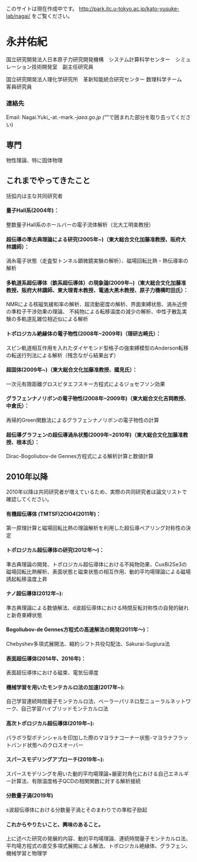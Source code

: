 このサイトは現在作成中です。
http://park.itc.u-tokyo.ac.jp/kato-yusuke-lab/nagai/
をご覧ください。

# 永井佑紀

国立研究開発法人日本原子力研究開発機構　システム計算科学センター　シミュレーション技術開発室　副主任研究員 

国立研究開発法人理化学研究所　革新知能統合研究センター 数理科学チーム　客員研究員 

### 連絡先
Email: Nagai.Yuki_-at.-mark.-_jaea.go.jp ("_"で囲まれた部分を取り去ってください) 

## 専門
物性理論、特に固体物理


## これまでやってきたこと

括弧内は主な共同研究者

#### 量子Hall系(2004年)：
整数量子Hall系のホールバーの電子流体解析（北大工明楽教授）
#### 超伝導の準古典理論による研究(2005年~)（東大総合文化加藤准教授、阪府大林講師）：
渦糸電子状態（走査型トンネル顕微鏡実験の解析）、磁場回転比熱・熱伝導率の解析
#### 多軌道系超伝導体（鉄系超伝導体）の現象論(2009年~)（東大総合文化加藤准教授、阪府大林講師、東大理青木教授、電通大黒木教授、原子力機構町田氏）：
NMRによる核磁気緩和率の解析、超流動密度の解析、界面束縛状態、渦糸近傍の準粒子干渉効果の理論、 不純物による転移温度の減少の解析、中性子散乱実験の多軌道乱雑位相近似による解析
#### トポロジカル絶縁体の電子物性(2008年~2009年)（理研古崎氏）：
スピン軌道相互作用を入れたダイヤモンド型格子の強束縛模型のAnderson転移の転送行列法による解析（残念ながら結果出ず）
#### 超固体(2009年~)（東大総合文化加藤准教授、國見氏）：
一次元有限距離グロスピタエフスキー方程式によるジョセフソン効果
#### グラフェンナノリボンの電子物性(2008年~2009年)（東大総合文化吉岡教授、中倉氏）：
再帰的Green関数法によるグラフェンナノリボンの電子物性の計算
#### 超伝導グラフェンの超伝導渦糸状態(2009年~2010年)（東大総合文化加藤准教授、根本氏）：
Dirac-Bogoliubov-de Gennes方程式による解析計算と数値計算 

## 2010年以降
2010年以降は共同研究者が増えているため、実際の共同研究者は論文リストで確認してください。

#### 有機超伝導体 (TMTSF)2ClO4(2011年)：
第一原理計算と磁場回転比熱の理論解析を利用した超伝導ペアリング対称性の決定
#### トポロジカル超伝導体の研究(2012年〜)：
準古典理論の開発、トポロジカル超伝導体における不純物効果、CuxBi2Se3の磁場回転比熱解析、表面状態と磁束状態の相互作用、動的平均場理論による磁場誘起転移温度上昇
#### ナノ超伝導体(2012年~):
準古典理論による数値解法、d波超伝導体における時間反転対称性の自発的破れと新奇束縛状態
#### Bogoliubov-de Gennes方程式の高速解法の開発(2011年〜)：
Chebyshev多項式展開法、縮約シフト共役勾配法、Sakurai-Sugiura法
#### 表面超伝導体(2014年、2016年)：
表面超伝導体における磁束、電気伝導度
#### 機械学習を用いたモンテカルロ法の加速(2017年~):
自己学習連続時間量子モンテカルロ法、ベーラーパリネロ型ニューラルネットワーク、自己学習ハイブリッドモンテカルロ法
#### 高次トポロジカル超伝導体(2019年~):
パラボラ型ポテンシャルを印加した際のマヨラナコーナー状態-マヨラナフラットバンド状態へのクロスオーバー
#### スパースモデリングアプローチ(2019年~):
スパースモデリングを用いた動的平均場理論+厳密対角化における自己エネルギー計算法、有限温度格子QCDの相関関数に対する解析接続
#### 分数量子渦(2019年)
s波超伝導体における分数量子渦とそのまわりでの準粒子励起


#### これからやりたいこと、興味のあること。
上に述べた研究の発展的内容、動的平均場理論、連続時間量子モンテカルロ法、平均場方程式の直交多項式展開による解法、トポロジカル絶縁体、グラフェン、機械学習と物理学


